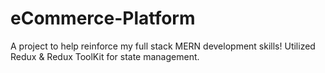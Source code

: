# eCommerce-Platform

A project to help reinforce my full stack MERN development skills! Utilized Redux & Redux ToolKit for state management.
